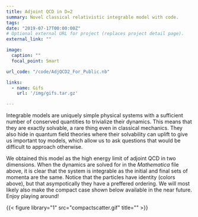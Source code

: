 ```yaml
---
title: Adjoint QCD in D=2
summary: Novel classical relativistic integrable model with code.
tags:
date: "2019-07-17T00:00:00Z"
# Optional external URL for project (replaces project detail page).
external_link: ""

image:
  caption: ""
  focal_point: Smart

url_code: "/code/AdjQCD2_For_Public.nb"

links:
  - name: Gifs
    url: '/img/gifs.tar.gz'

---
```


Integrable models are uniquely simple physical systems with a sufficient number of conserved quantities to trivialize their dynamics. This means that they are exactly solvable, a rare thing even in classical mechanics. They also hide in quantum field theories where their solvability can uplift to give us important toy models, which allow us to ask questions that would be difficult to approach otherwise.  

We obtained this model as the high energy limit of adjoint QCD in two dimensions. When the dynamics are solved for in the _Mathematica_ file above, it is clear that the system is integrable as the initial and final sets of momenta are the same. Notice that the particles have identity (colors above), but that asympotically they have a preffered ordering. We will most likely also make the compact case shown below available in the near future. Enjoy playing around!  

{{< figure library="1" src="compactscatter.gif" title="" >}}